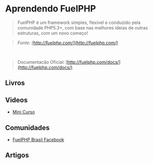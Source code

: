 # Aprendendo FuelPHP

> FuelPHP é um framework simples, flexível e conduzido pela comunidade PHP5.3+, com base nas melhores ideias de outras estruturas, com um novo começo!

> *Fonte: [http://fuelphp.com/](http://fuelphp.com/)*

<br>

> Documentacão Oficial: [http://fuelphp.com/docs/](http://fuelphp.com/docs/)

## Livros

## Videos
* [Mini Curso](http://3visoes.com.br/blog/ver/13/11/2012/minicurso-online-fuelphp-uso-do-combustivel-na-pratica)

## Comunidades
* [FuelPHP Brasil Facebook](http://www.facebook.com/groups/fuelBr/)

## Artigos
